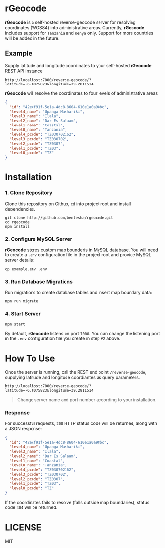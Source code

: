 # rGeocode

**rGeocode** is a self-hosted reverse-geocode server for resolving coordinates (WGS84) into administrative areas. Currently, **rGeocode** includes support for `Tanzania` and `Kenya` only. Support for more countries will be added in the future.

## Example
Supply latitude and longitude coordinates to your self-hosted **rGeocode** REST API instance

```
http://localhost:7000/reverse-geocode/?latitude=-6.8075823&longitude=39.2811514
```

**rGeocode** will resolve the coordinates to four levels of administrative areas
```json
{
  "id": "42ecf91f-5e1a-4dc8-8604-610e1a0a98bc",
  "level4_name": "Upanga Mashariki",
  "level3_name": "Ilala",
  "level2_name": "Dar Es Salaam",
  "level1_name": "Coastal",
  "level0_name": "Tanzania",
  "level4_pcode": "TZ030702162",
  "level3_pcode": "TZ030702",
  "level2_pcode": "TZ0307",
  "level1_pcode": "TZ03",
  "level0_pcode": "TZ"
}
```

# Installation
### 1. Clone Repository
Clone this repository on Github, `cd` into project root and install dependencies.

```
git clone http://github.com/bentesha/rgeocode.git
cd rgeocode
npm install
```

### 2. Configure MySQL Server
**rGeocode** stores custom map bounderis in MySQL database. You will need to create a `.env` configuration file in the project root and provide MySQL server details:

```
cp example.env .env
```

### 3. Run Database Migrations
Run migrations to create database tables and insert map boundary data:

```
npm run migrate
```

### 4. Start Server

```
npm start
```

By default, **rGeocode** listens on port `7000`. You can change the listening port in the `.env` configuration file you create in step `#2` above.

# How To Use
Once the server is running, call the REST end point `/reverse-geocode`, supplying latitude and longitude coordiantes as query parameters.

```
http://localhost:7000/reverse-geocode/?latitude=-6.8075823&longitude=39.2811514
```

>Change server name and port number according to your installation.

### Response
For successful requests, `200` HTTP status code will be returned, along with a JSON response:

```json
{
  "id": "42ecf91f-5e1a-4dc8-8604-610e1a0a98bc",
  "level4_name": "Upanga Mashariki",
  "level3_name": "Ilala",
  "level2_name": "Dar Es Salaam",
  "level1_name": "Coastal",
  "level0_name": "Tanzania",
  "level4_pcode": "TZ030702162",
  "level3_pcode": "TZ030702",
  "level2_pcode": "TZ0307",
  "level1_pcode": "TZ03",
  "level0_pcode": "TZ"
}
```

If the coordinates fails to resolve (falls outside map boundaries), status code `404` will be returned.

# LICENSE
MIT